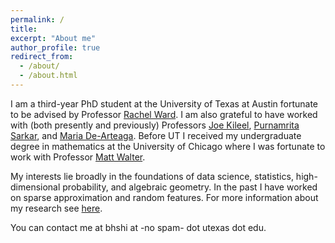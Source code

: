 ```yaml
---
permalink: /
title:
excerpt: "About me"
author_profile: true
redirect_from: 
  - /about/
  - /about.html
---
```


I am a third-year PhD student at the University of Texas at Austin fortunate to be advised by Professor [Rachel Ward](https://sites.google.com/prod/view/rward).  I am also grateful to have worked with (both presently and previously) Professors [Joe Kileel](https://web.ma.utexas.edu/users/jkileel/), [Purnamrita Sarkar](https://psarkar.github.io/), and [Maria De-Arteaga](https://mariadearteaga.com/).  Before UT I received my undergraduate degree in mathematics at the University of Chicago where I was fortunate to work with Professor [Matt Walter](https://home.ttic.edu/~mwalter/).

My interests lie broadly in the foundations of data science, statistics, high-dimensional probability, and algebraic geometry.  In the past I have worked on sparse approximation and random features.  For more information about my research see [here](https://rhshi.github.io/publications/).

You can contact me at bhshi at -no spam- dot utexas dot edu.